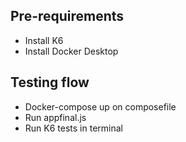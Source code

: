 ## Pre-requirements
- Install K6
- Install Docker Desktop

## Testing flow 
- Docker-compose up on composefile
- Run appfinal.js
- Run K6 tests in terminal

